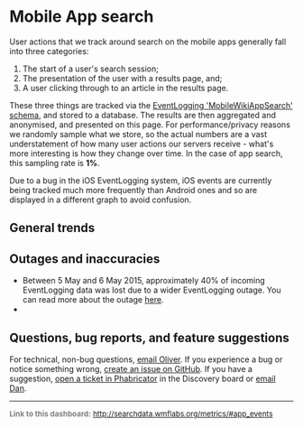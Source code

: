 Mobile App search
=======

User actions that we track around search on the mobile apps generally fall into three categories:

1. The start of a user's search session;
2. The presentation of the user with a results page, and;
3. A user clicking through to an article in the results page.

These three things are tracked via the [EventLogging 'MobileWikiAppSearch' schema](https://meta.wikimedia.org/wiki/Schema:MobileWikiAppSearch), and stored to a database. The results are then aggregated and anonymised, and presented on this page. For performance/privacy reasons we randomly sample what we store, so the actual numbers are a vast understatement of how many user actions our servers receive - what's more interesting is how they change over time. In the case of app search, this sampling rate is **1%**.

Due to a bug in the iOS EventLogging system, iOS events are currently being tracked much more frequently than Android ones and so are displayed in a different graph to avoid confusion.

General trends
------

Outages and inaccuracies
------
* Between 5 May and 6 May 2015, approximately 40% of incoming EventLogging data was lost due to a wider EventLogging outage. You can read more about the outage [here](https://wikitech.wikimedia.org/wiki/Incident_documentation/20150506-EventLogging).
* 

Questions, bug reports, and feature suggestions
------
For technical, non-bug questions, [email Oliver](mailto:okeyes@wikimedia.org?subject=Dashboard%20Question). If you experience a bug or notice something wrong, [create an issue on GitHub](https://github.com/Ironholds/rainbow/issues). If you have a suggestion, [open a ticket in Phabricator](https://phabricator.wikimedia.org/maniphest/task/create/) in the Discovery board or [email Dan](mailto:dgarry@wikimedia.org?subject=Dashboard%20Question).

<hr style="border-color: gray;">
<p style="font-size: small; color: gray;">
  <strong>Link to this dashboard:</strong>
  <a href="http://searchdata.wmflabs.org/metrics/#app_events">
    http://searchdata.wmflabs.org/metrics/#app_events
  </a>
</p>
